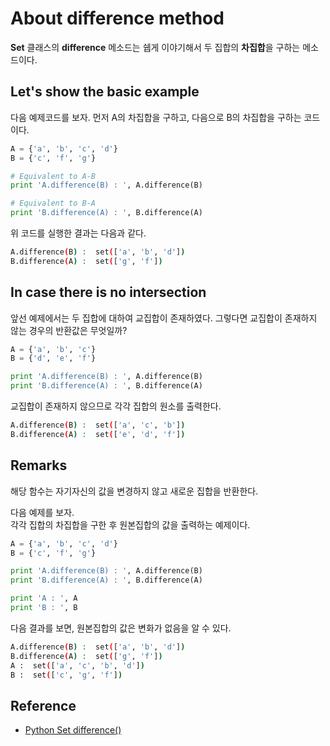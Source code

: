# About difference method

**Set** 클래스의 **difference** 메소드는 쉡게 이야기해서 두 집합의 **차집합**을 구하는 메소드이다.   

## Let's show the basic example

다음 예제코드를 보자.
먼저 A의 차집합을 구하고, 다음으로 B의 차집합을 구하는 코드이다. 

```python
A = {'a', 'b', 'c', 'd'}
B = {'c', 'f', 'g'}

# Equivalent to A-B
print 'A.difference(B) : ', A.difference(B)

# Equivalent to B-A
print 'B.difference(A) : ', B.difference(A)
```

위 코드를 실행한 결과는 다음과 같다. 

```sh
A.difference(B) :  set(['a', 'b', 'd'])
B.difference(A) :  set(['g', 'f'])
```

## In case there is no intersection

앞선 예제에서는 두 집합에 대하여 교집합이 존재하였다. 
그렇다면 교집합이 존재하지 않는 경우의 반환값은 무엇일까?

```python
A = {'a', 'b', 'c'}
B = {'d', 'e', 'f'}

print 'A.difference(B) : ', A.difference(B)
print 'B.difference(A) : ', B.difference(A)
```

교집합이 존재하지 않으므로 각각 집합의 원소를 출력한다. 

```sh
A.difference(B) :  set(['a', 'c', 'b'])
B.difference(A) :  set(['e', 'd', 'f'])
``` 

## Remarks

해당 함수는 자기자신의 값을 변경하지 않고 새로운 집합을 반환한다. 

다음 예제를 보자.  
각각 집합의 차집합을 구한 후 원본집합의 값을 출력하는 예제이다. 

```python
A = {'a', 'b', 'c', 'd'}
B = {'c', 'f', 'g'}

print 'A.difference(B) : ', A.difference(B)
print 'B.difference(A) : ', B.difference(A)

print 'A : ', A
print 'B : ', B
```

다음 결과를 보면, 원본집합의 값은 변화가 없음을 알 수 있다. 

```sh
A.difference(B) :  set(['a', 'b', 'd'])
B.difference(A) :  set(['g', 'f'])
A :  set(['a', 'c', 'b', 'd'])
B :  set(['c', 'g', 'f'])
```



## Reference

* [Python Set difference()](https://www.programiz.com/python-programming/methods/set/difference)
